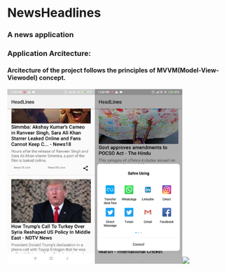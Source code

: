 # NewsHeadlines
### A news application

### Application Arcitecture:
#### Arcitecture of the project follows the principles of MVVM(Model-View-Viewodel) concept.


<img src="https://github.com/Dhananjay57/NewsHeadlines/blob/master/screenshot/Screenshot_2018-12-28-23-32-31-119_com.example.drizzle.newsheadlines.png" width="200" style="max-width:100%;"><img src="https://github.com/Dhananjay57/NewsHeadlines/blob/master/screenshot/Screenshot_2018-12-28-23-33-47-957_android.png" width="200" style="max-width:100%;"><img src="github.com/Dhananjay57/NewsHeadlines/blob/master/screenshot/Screenshot_2018-12-28-23-34-14-432_com.android.browser.png" width="200" style="max-width:100%;"></br></br>

